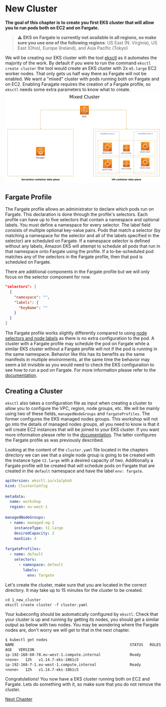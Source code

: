 # New Cluster
**The goal of this chapter is to create you first EKS cluster that will allow you to run pods both on EC2 and on Fargate.**

> :warning: **EKS on Fargate is currently not available in all regions, so make sure you use one of the following regions**: US East (N. Virginia), US East (Ohio), Europe (Ireland), and Asia Pacific (Tokyo)

We will be creating our EKS cluster with the tool [eksctl](https://eksctl.io/) as it automates the majority of the work. By default if you were to run the command `eksctl create cluster` the tool would create an EKS cluster with 2x `m5.large` EC2 worker nodes. That only gets us half way there as Fargate will not be enabled. We want a "mixed" cluster with pods running both on Fargate and on EC2. Enabling Faragate requires the creation of a Fargate profile, so `eksctl` needs some extra parameters to know what to create.
![eks fargate architecture](../assets/eks-cluster-architecture.png)

## Fargate Profile
The Fargate profile allows an administrator to declare which pods run on Fargate. This declaration is done through the profile's selectors. Each profile can have up to five selectors that contain a namespace and optional labels. You must define a namespace for every selector. The label field consists of multiple optional key-value pairs. Pods that match a selector (by matching a namespace for the selector and all of the labels specified in the selector) are scheduled on Fargate. If a namespace selector is defined without any labels, Amazon EKS will attempt to schedule all pods that run in that namespace onto Fargate using the profile. If a to-be-scheduled pod matches any of the selectors in the Fargate profile, then that pod is scheduled on Fargate.

There are additional components in the Fargate profile but we will only focus on the selector component for now.
```json
"selectors": [
  {
    "namespace": "",
    "labels": {
      "KeyName": ""
    }
  }
]
```

The Fargate profile works slightly differently compared to using [node selectors and node labels](https://kubernetes.io/docs/concepts/configuration/assign-pod-node/) as there is no extra configuration to the pod. A cluster with a Fargate profile may schedule the pod on Fargate while a similar EKS cluster without a Fargate profile will not if the pod is running in the same namespace. Behavior like this has its benefits as the same manifests in multiple environments, at the same time the behavior may seem a bit invisible as you would need to check the EKS configuration to see how to run a pod on Fargate. For more information please refer to the [documentation](https://docs.aws.amazon.com/eks/latest/userguide/fargate-profile.html).

## Creating a Cluster
`eksctl` also takes a configuration file as input when creating a cluster to allow you to configure the VPC, region, node groups, etc. We will be mainly using two of these fields, `managedNodeGroups` and `fargateProfiles`. The former configures the EKS managed nodes groups. This workshop will not go into the details of managed nodes groups, all you need to know is that it will create EC2 instances that will be joined to your EKS cluster. If you want more information please refer to the [documentation](https://docs.aws.amazon.com/eks/latest/userguide/managed-node-groups.html). The latter configures the Fargate profile as was previously described.

Looking at the content of the `cluster.yaml` file located in the chapters directory we can see that a single node group is going to be created with the instance type `t2.large` with a desired capacity of two. Additionally a Fargate profile will be created that will schedule pods on Fargate that are created in the `default` namespace and have the label `env: fargate`.
```yaml
apiVersion: eksctl.io/v1alpha5
kind: ClusterConfig

metadata:
  name: workshop
  region: eu-west-1

managedNodeGroups:
  - name: managed-ng-1
    instanceType: t2.large
    desiredCapacity: 2
    maxSize: 4

fargateProfiles:
  - name: default
    selectors:
      - namespace: default
        labels:
          env: fargate
```

Let's create the cluster, make sure that you are located in the correct directory. It may take up to 15 minutes for the cluster to be created.
```shell
cd 1_new_cluster
eksctl create cluster -f cluster.yaml
```

Your kubeconfig should be automatically configured by `eksctl`. Check that your cluster is up and running by getting its nodes, you should get a similar output as below with two nodes. You may be wondering where the Fargate nodes are, don't worry we will get to that in the next chapter.
```shell
$ kubectl get nodes
NAME                                                    STATUS   ROLES    AGE   VERSION
ip-192-168-60-78.eu-west-1.compute.internal             Ready    <none>   12h   v1.14.7-eks-1861c5
ip-192-168-7-1.eu-west-1.compute.internal               Ready    <none>   12h   v1.14.7-eks-1861c5
```

Congratulations! You now have a EKS cluster running both on EC2 and Fargate. Lets do something with it, so make sure that you do not remove the cluster.

[Next Chapter](../2_deploy_application)
